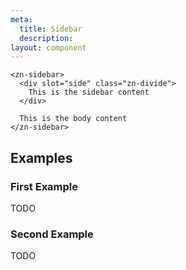 ```yaml
---
meta:
  title: Sidebar
  description:
layout: component
---
```


```html:preview
<zn-sidebar>
  <div slot="side" class="zn-divide">
    This is the sidebar content
  </div>
  
  This is the body content
</zn-sidebar>
```

## Examples

### First Example

TODO

### Second Example

TODO


